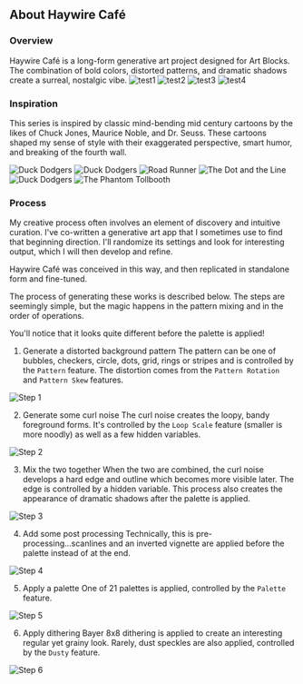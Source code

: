 ## About Haywire Café

### Overview
Haywire Café is a long-form generative art project designed for Art Blocks. The combination of bold colors, distorted patterns, and dramatic shadows create a surreal, nostalgic vibe.
![test1](./images/test1.png)
![test2](./images/test2.png)
![test3](./images/test3.png)
![test4](./images/test4.png)

### Inspiration
This series is inspired by classic mind-bending mid century cartoons by the likes of Chuck Jones, Maurice Noble, and Dr. Seuss. These cartoons shaped my sense of style with their exaggerated perspective, smart humor, and breaking of the fourth wall.

![Duck Dodgers](./images/inspiration/9c8087b79ac0946d9e678c36021ac64b.png)
![Duck Dodgers](./images/inspiration/bceee32a3de89184613aa226334a32ec--warner-brothers-warner-bros.jpg)
![Road Runner](./images/inspiration/mauricenoblebackground.jpg) 
![The Dot and the Line](./images/inspiration/The_dot_and_the_line.jpg) 
![Duck Dodgers](./images/inspiration/tumblr_08d3548ae6d7ba5541effe68d9e427f4_674a518c_540.jpg)
![The Phantom Tollbooth](./images/inspiration/tumblr_oxf2keO01U1rsovmko1_r1_1280.jpg)

### Process
My creative process often involves an element of discovery and intuitive curation. I've co-written a generative art app that I sometimes use to find that beginning direction. I'll randomize its settings and look for interesting output, which I will then develop and refine.  

Haywire Café was conceived in this way, and then replicated in standalone form and fine-tuned.  

The process of generating these works is described below. The steps are seemingly simple, but the magic happens in the pattern mixing and in the order of operations.  

You'll notice that it looks quite different before the palette is applied!

1. Generate a distorted background pattern
The pattern can be one of bubbles, checkers, circle, dots, grid, rings or stripes and is controlled by the `Pattern` feature. The distortion comes from the `Pattern Rotation` and `Pattern Skew` features.

![Step 1](./images/process/1-pattern.png)

2. Generate some curl noise
The curl noise creates the loopy, bandy foreground forms. It's controlled by the `Loop Scale` feature (smaller is more noodly) as well as a few hidden variables.

![Step 2](./images/process/2-curlnoise.png)

3. Mix the two together
When the two are combined, the curl noise develops a hard edge and outline which becomes more visible later. The edge is controlled by a hidden variable. This process also creates the appearance of dramatic shadows after the palette is applied.

![Step 3](./images/process/3-mix.png)

4. Add some post processing
Technically, this is pre-processing...scanlines and an inverted vignette are applied before the palette instead of at the end.

![Step 4](./images/process/4-scanlinesvignette.png)

5. Apply a palette
One of 21 palettes is applied, controlled by the `Palette` feature. 

![Step 5](./images/process/5-palette.png)

6. Apply dithering
Bayer 8x8 dithering is applied to create an interesting regular yet grainy look. Rarely, dust speckles are also applied, controlled by the `Dusty` feature.

![Step 6](./images/process/6-dither.png)
